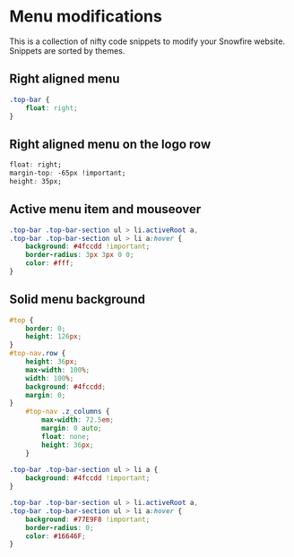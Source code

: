 Menu modifications
==================

This is a collection of nifty code snippets to modify your Snowfire website. Snippets are sorted by themes.


Right aligned menu
------------------
```css
.top-bar {
	float: right;
}
```


Right aligned menu on the logo row
----------------------------------

```css
float: right;
margin-top: -65px !important;
height: 35px;
```


Active menu item and mouseover
------------------------------

```css
.top-bar .top-bar-section ul > li.activeRoot a,
.top-bar .top-bar-section ul > li a:hover {
	background: #4fccdd !important;
	border-radius: 3px 3px 0 0;
	color: #fff;
}
```


Solid menu background
---------------------

```css
#top {
	border: 0;
	height: 126px;
}
#top-nav.row {
	height: 36px;
	max-width: 100%;
	width: 100%;
	background: #4fccdd;
	margin: 0;
}
	#top-nav .z_columns {
		max-width: 72.5em;
		margin: 0 auto;
		float: none;
		height: 36px;
	}
	
.top-bar .top-bar-section ul > li a {
	background: #4fccdd !important;
}

.top-bar .top-bar-section ul > li.activeRoot a,
.top-bar .top-bar-section ul > li a:hover {
	background: #77E9F8 !important;
	border-radius: 0;
	color: #16646F;
}
```